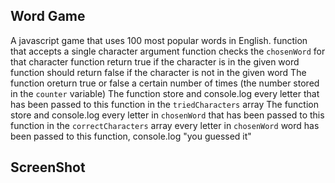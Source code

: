 ##  Word Game 

A javascript game that uses 100 most popular words in English.
function that accepts a single character argument
function checks the `chosenWord` for that character
function return true if the character is in the given word
function should return false if the character is not in the given word
The function oreturn true or false a certain number of times (the number stored in the `counter` variable)
The function store and console.log every letter that has been passed to this function in the `triedCharacters` array
The function store and console.log every letter in `chosenWord` that has been passed to this function in the `correctCharacters` array
every letter in `chosenWord` word has been passed to this function, console.log "you guessed it"


## ScreenShot
